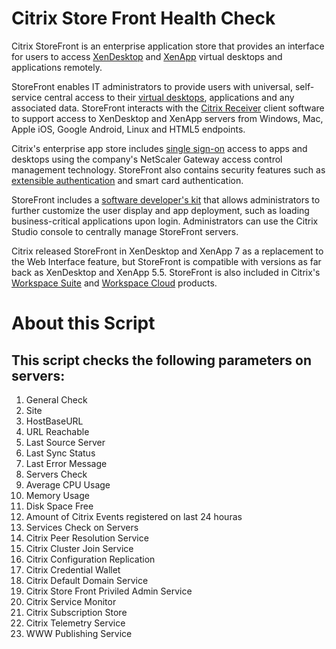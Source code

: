 # Citrix Store Front Health Check #

Citrix StoreFront is an enterprise application store that provides an interface for users to access [XenDesktop](https://searchvirtualdesktop.techtarget.com/definition/Citrix-XenDesktop) and [XenApp](https://searchvirtualdesktop.techtarget.com/definition/Citrix-XenApp) virtual desktops and applications remotely.

StoreFront enables IT administrators to provide users with universal, self-service central access to their [virtual desktops](https://searchvirtualdesktop.techtarget.com/definition/virtual-desktop), applications and any associated data. StoreFront interacts with the [Citrix Receiver](https://searchvirtualdesktop.techtarget.com/definition/Citrix-Receiver) client software to support access to XenDesktop and XenApp servers from Windows, Mac, Apple iOS, Google Android, Linux and HTML5 endpoints.

Citrix's enterprise app store includes [single sign-on](https://searchsecurity.techtarget.com/definition/single-sign-on?_gl=1*1k1v56b*_ga*MTM1NzA2MjYzMC4xNjE3MTAxNzk1*_ga_RRBYR9CGB9*MTYxODA2OTAwNi40LjAuMTYxODA2OTAwNi4w&_ga=2.177127149.979690428.1618069008-1357062630.1617101795) access to apps and desktops using the company's NetScaler Gateway access control management technology. StoreFront also contains security features such as [extensible authentication](https://searchsecurity.techtarget.com/definition/Extensible-Authentication-Protocol-EAP?_gl=1*22i4u0*_ga*MTM1NzA2MjYzMC4xNjE3MTAxNzk1*_ga_RRBYR9CGB9*MTYxODQwMzE3OC41LjAuMTYxODQwMzE4MS4w&_ga=2.220706128.979690428.1618069008-1357062630.1617101795) and smart card authentication.

StoreFront includes a [software developer's kit](https://whatis.techtarget.com/definition/software-developers-kit-SDK?_gl=1*17rrpg2*_ga*MTM1NzA2MjYzMC4xNjE3MTAxNzk1*_ga_RRBYR9CGB9*MTYxODQwMzE3OC41LjAuMTYxODQwMzE4MS4w&_ga=2.183081454.979690428.1618069008-1357062630.1617101795) that allows administrators to further customize the user display and app deployment, such as loading business-critical applications upon login. Administrators can use the Citrix Studio console to centrally manage StoreFront servers.


Citrix released StoreFront in XenDesktop and XenApp 7 as a replacement to the Web Interface feature, but StoreFront is compatible with versions as far back as XenDesktop and XenApp 5.5. StoreFront is also included in Citrix's [Workspace Suite](https://searchvirtualdesktop.techtarget.com/definition/Citrix-Workspace-Suite) and [Workspace Cloud](https://searchvirtualdesktop.techtarget.com/definition/Citrix-Workspace-Cloud) products.


# About this Script #

## This script checks the following parameters on servers: ##

1. General Check
  1. Site
  2. HostBaseURL
  3. URL Reachable
  4. Last Source Server
  5. Last Sync Status
  6. Last Error Message
2. Servers Check
  1. Average CPU Usage
  2. Memory Usage
  3. Disk Space Free
  4. Amount of Citrix Events registered on last 24 houras
3. Services Check on Servers
  1. Citrix Peer Resolution Service
  2. Citrix Cluster Join Service
  3. Citrix Configuration Replication
  4. Citrix Credential Wallet
  5. Citrix Default Domain Service
  6. Citrix Store Front Priviled Admin Service
  7. Citrix Service Monitor
  8. Citrix Subscription Store
  9. Citrix Telemetry Service
  10. WWW Publishing Service











